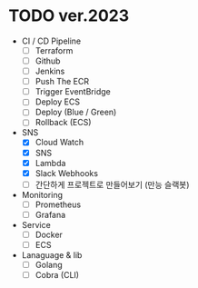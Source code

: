 # TODO ver.2023

- CI / CD Pipeline
  - [ ] Terraform
  - [ ] Github 
  - [ ] Jenkins
  - [ ] Push The ECR
  - [ ] Trigger EventBridge
  - [ ] Deploy ECS
  - [ ] Deploy (Blue / Green)
  - [ ] Rollback (ECS)

- SNS
  - [x] Cloud Watch
  - [x] SNS
  - [x] Lambda
  - [x] Slack Webhooks
  - [ ] 간단하게 프로젝트로 만들어보기 (만능 슬랙봇)

- Monitoring
  - [ ] Prometheus
  - [ ] Grafana

- Service
  - [ ] Docker
  - [ ] ECS
 
- Lanaguage & lib
  - [ ] Golang
  - [ ] Cobra (CLI)
